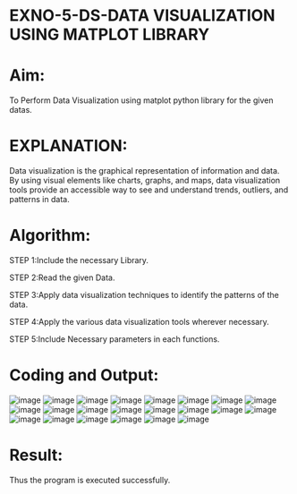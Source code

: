 # EXNO-5-DS-DATA VISUALIZATION USING MATPLOT LIBRARY

# Aim:
  To Perform Data Visualization using matplot python library for the given datas.

# EXPLANATION:
Data visualization is the graphical representation of information and data. By using visual elements like charts, graphs, and maps, data visualization tools provide an accessible way to see and understand trends, outliers, and patterns in data.

# Algorithm:
STEP 1:Include the necessary Library.

STEP 2:Read the given Data.

STEP 3:Apply data visualization techniques to identify the patterns of the data.

STEP 4:Apply the various data visualization tools wherever necessary.

STEP 5:Include Necessary parameters in each functions.

# Coding and Output:
![image](https://github.com/user-attachments/assets/820660df-d168-40b0-8fa0-fcf6f6c9251f)
![image](https://github.com/user-attachments/assets/4addcae1-3956-4e37-ad73-f9ca660254d1)
![image](https://github.com/user-attachments/assets/b16a4bdb-9f29-41c3-b7e8-5b7caa5eaf58)
![image](https://github.com/user-attachments/assets/ff4f0f9f-5be2-4c27-ac20-8fc49da9723d)
![image](https://github.com/user-attachments/assets/6e1b35ff-61d9-4542-ad7b-81a5655648b1)
![image](https://github.com/user-attachments/assets/b4117269-a50c-4ce3-9f77-77a05cc4d6f1)
![image](https://github.com/user-attachments/assets/478d824b-e080-4dae-ab63-789495386f90)
![image](https://github.com/user-attachments/assets/ae300e0f-286d-46c5-813e-c03b6ac67fba)
![image](https://github.com/user-attachments/assets/16a41336-159d-4399-a98e-a9186db0aa88)
![image](https://github.com/user-attachments/assets/2893f05f-3e5b-4d90-870f-b37478198cdc)
![image](https://github.com/user-attachments/assets/5a0950b4-ad19-4da0-a149-a38b5b8aa2ea)
![image](https://github.com/user-attachments/assets/c86ae89f-de4e-424f-b285-74c7f629c02e)
![image](https://github.com/user-attachments/assets/eeba9a74-28fc-4734-862b-7397fc57588b)
![image](https://github.com/user-attachments/assets/26105736-f526-4050-9f80-fb39c8fa10d2)
![image](https://github.com/user-attachments/assets/7c9cac04-9ac2-42af-bfcd-f9543f831bf3)
![image](https://github.com/user-attachments/assets/a7b99456-499a-4597-bd47-723fa1ce485a)
![image](https://github.com/user-attachments/assets/0d07d943-0b89-4f8c-8679-c4cd4bc6c09b)
![image](https://github.com/user-attachments/assets/e6e1834d-db0b-4b03-b4b9-3948d90ffc84)
![image](https://github.com/user-attachments/assets/2291fd2d-5e46-447e-867c-71a261f29b29)
![image](https://github.com/user-attachments/assets/b97766be-3b88-4658-9b6a-1e063ae22201)
![image](https://github.com/user-attachments/assets/511acae3-beec-48be-b5d6-5d12d977f00b)
![image](https://github.com/user-attachments/assets/f7670fb4-93ea-446b-b80f-162e24820975)

# Result:
Thus the program is executed successfully.
